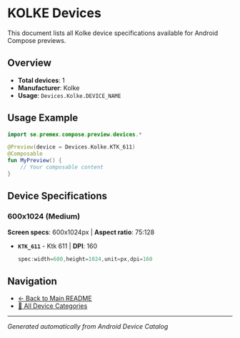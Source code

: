 # KOLKE Devices

This document lists all Kolke device specifications available for Android Compose previews.

## Overview

- **Total devices**: 1
- **Manufacturer**: Kolke
- **Usage**: `Devices.Kolke.DEVICE_NAME`

## Usage Example

```kotlin
import se.premex.compose.preview.devices.*

@Preview(device = Devices.Kolke.KTK_611)
@Composable
fun MyPreview() {
    // Your composable content
}
```

## Device Specifications

### 600x1024 (Medium)

**Screen specs**: 600x1024px | **Aspect ratio**: 75:128

- **`KTK_611`** - Ktk 611 | **DPI**: 160
  ```kotlin
  spec:width=600,height=1024,unit=px,dpi=160
  ```

## Navigation

- [← Back to Main README](../../README.md)
- [📱 All Device Categories](../README.md)

---
*Generated automatically from Android Device Catalog*
